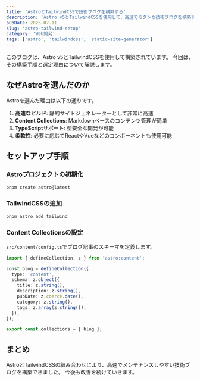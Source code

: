 ```yaml
---
title: 'AstroとTailwindCSSで技術ブログを構築する'
description: 'Astro v5とTailwindCSSを使用して、高速でモダンな技術ブログを構築する方法を解説します。'
pubDate: 2025-07-11
slug: 'astro-tailwind-setup'
category: 'Web開発'
tags: ['astro', 'tailwindcss', 'static-site-generator']
---
```


このブログは、Astro v5とTailwindCSSを使用して構築されています。
今回は、その構築手順と選定理由について解説します。

## なぜAstroを選んだのか

Astroを選んだ理由は以下の通りです。

1. **高速なビルド**: 静的サイトジェネレーターとして非常に高速
2. **Content Collections**: Markdownベースのコンテンツ管理が簡単
3. **TypeScriptサポート**: 型安全な開発が可能
4. **柔軟性**: 必要に応じてReactやVueなどのコンポーネントも使用可能

## セットアップ手順

### Astroプロジェクトの初期化

```bash
pnpm create astro@latest
```

### TailwindCSSの追加

```bash
pnpm astro add tailwind
```

### Content Collectionsの設定

`src/content/config.ts`でブログ記事のスキーマを定義します。

```typescript
import { defineCollection, z } from 'astro:content';

const blog = defineCollection({
  type: 'content',
  schema: z.object({
    title: z.string(),
    description: z.string(),
    pubDate: z.coerce.date(),
    category: z.string(),
    tags: z.array(z.string()),
  }),
});

export const collections = { blog };
```

## まとめ

AstroとTailwindCSSの組み合わせにより、高速でメンテナンスしやすい技術ブログを構築できました。
今後も改善を続けていきます。